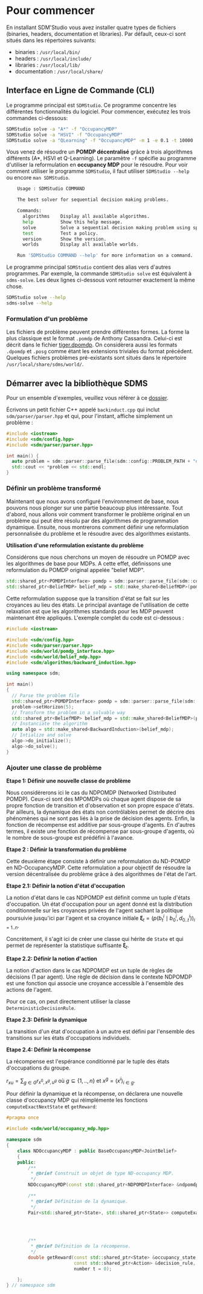# Pour commencer 

En installant SDM'Studio vous avez installer quatre types de fichiers (binaries, headers, documentation et libraries). Par défault, ceux-ci sont situés dans les répertoires suivants:
- binaries : `/usr/local/bin/` 
- headers : `/usr/local/include/` 
- libraries : `/usr/local/lib/` 
- documentation : `/usr/local/share/` 

## Interface en Ligne de Commande (CLI)

Le programme principal est ``SDMStudio``. Ce programme concentre les différentes fonctionnalités du logiciel. Pour commencer, exécutez les trois commandes ci-dessous: 

```bash 
SDMStudio solve -a "A*" -f "OccupancyMDP" 
SDMStudio solve -a "HSVI" -f "OccupancyMDP" 
SDMStudio solve -a "QLearning" -f "OccupancyMDP" -m 1 -e 0.1 -t 10000
```

Vous venez de résoudre un **POMDP décentralisé** grâce à trois algorithmes différents (A*, HSVI et Q-Learning). Le paramètre `-f` spécifie au programme d'utiliser la reformulation en **occupancy MDP** pour le résoudre.  Pour voir comment utiliser le programme `SDMStudio`, il faut utiliser ``SDMStudio --help`` ou encore `man SDMStudio`.

```bash
    Usage : SDMStudio COMMAND

    The best solver for sequential decision making problems.

    Commands:
      algorithms	Display all available algorithms.
      help			Show this help message.
      solve			Solve a sequential decision making problem using specified algorithm.
      test			Test a policy.
      version		Show the version.
      worlds		Display all available worlds.

    Run 'SDMStudio COMMAND --help' for more information on a command.
```

Le programme principal `SDMStudio` contient des alias vers d'autres programmes. Par exemple, la commande ``SDMStudio solve`` est équivalent à ``sdms-solve``. Les deux lignes ci-dessous vont retourner exactement la même chose.

```bash
SDMStudio solve --help
sdms-solve --help
```

### Formulation d'un problème 

Les fichiers de problème peuvent prendre différentes formes. La forme la plus classique est le format `.pomdp` de Anthony Cassandra. Celui-ci est décrit dans le fichier [tiger.dpomdp](/tiger.txt). On considèrera aussi les formats `.dpomdp` et `.posg` comme étant les extensions triviales du format précédent. Quelques fichiers problèmes pré-existants sont situés dans le répertoire `/usr/local/share/sdms/world/`. 

## Démarrer avec la bibliothèque SDMS

Pour un ensemble d'exemples, veuillez vous référer à ce [dossier](https://gitlab.inria.fr/chroma1/plasma/sdms/-/tree/main/src/examples).

Écrivons un petit fichier C++ appelé `backinduct.cpp` qui inclut `sdm/parser/parser.hpp` et qui, pour l'instant, affiche simplement un problème :

```cpp
#include <iostream>
#include <sdm/config.hpp>
#include <sdm/parser/parser.hpp>

int main() {
  auto problem = sdm::parser::parse_file(sdm::config::PROBLEM_PATH + "dpomdp/mabc.dpomdp");
  std::cout << *problem << std::endl;
} 
```

### Définir un problème transformé

Maintenant que nous avons configuré l'environnement de base, nous pouvons nous plonger sur une partie beaucoup plus intéressante. Tout d'abord, nous allons voir comment transformer le problème original en un problème qui peut être résolu par des algorithmes de programmation dynamique. Ensuite, nous montrerons comment définir une reformulation personnalisée du problème et le résoudre avec des algorithmes existants.

**Utilisation d'une reformulation existante du problème**

Considérons que nous cherchons un moyen de résoudre un POMDP avec les algorithmes de base pour MDPs. A cette effet, définissons une reformulation du POMDP original appelée "belief MDP". 

```cpp
std::shared_ptr<POMDPInterface> pomdp = sdm::parser::parse_file(sdm::config::PROBLEM_PATH + "dpomdp/mabc.dpomdp") ;
std::shared_ptr<BeliefMDP> belief_mdp = std::make_shared<BeliefMDP>(pomdp) ;
```

Cette reformulation suppose que la transition d'état se fait sur les croyances au lieu des états. Le principal avantage de l'utilisation de cette relaxation est que les algorithmes standards pour les MDP peuvent maintenant être appliqués. L'exemple complet du code est ci-dessous : 


```cpp
#include <iostream>

#include <sdm/config.hpp>
#include <sdm/parser/parser.hpp>
#include <sdm/world/pomdp_interface.hpp>
#include <sdm/world/belief_mdp.hpp>
#include <sdm/algorithms/backward_induction.hpp>

using namespace sdm;

int main()
{
  // Parse the problem file 
  std::shared_ptr<POMDPInterface> pomdp = sdm::parser::parse_file(sdm::config::PROBLEM_PATH + "pomdp/tiger.pomdp");
  problem->setHorizon(5);
  // Transform the problem in a solvable way 
  std::shared_ptr<BeliefMDP> belief_mdp = std::make_shared<BeliefMDP>(pomdp);
  // Instanciate the algorithm
  auto algo = std::make_shared<BackwardInduction>(belief_mdp);
  // Intialize and solve
  algo->do_initialize();
  algo->do_solve();
} 
```


### Ajouter une classe de problème

<!-- 
**Etape 1: Définir le problème théorique**

Nous considérerons ici l'exemple des MPOMDP hiérarchiques. Ceux-ci sont des MPOMDPs particuliers dans lesquels nous considérons une hiérarchie entre les agents. Formellement, cela se définit par le fait que l'observation de l'agent $i \in \{ 1, .., N\}$ est l'union des observations de ses subordonnés. Récursivement, on a $\hat{o}^i = (o^{i-1}, o^i)$.


**Etape 2: Définir la notion d'état**

La notion d'état dans le cas MPOMDP hiérarchique est la même que dans le cas classique. Il n'y a pas de changements à faire.


**Etape 3: Définir la notion d'action**

La notion d'action dans le cas hiérarchique est la même que dans le cas classique. Il n'y a pas de changements à faire.


**Etape 4: Définir le problème**

Nous pouvons maintenant définir notre problème : le **MPOMDP hierarchique**. Pour être conforme à la plateforme, cette classe devra implémenter les méthodes définies par l'interface `MPOMDPInterface`.

Nous créons donc le fichier `hierarchical_mpomdp.hpp` qui contient la définition de la classe `HierarchicalMPOMDP`. Pour nous simplifier la tâche, nous faisons hériter cette classe `TransformedProblem`. Cela permettra d'automatiser les accesseurs vers les fonctions de base du MPOMDP et, ainsi, nous n'aurons qu'à nous soucier des méthodes qui en sont différentes (`getObservationSpace`, `getReachableObservations` et `getObservationProbability`).

La définition de la classe devrait ressembler à quelquechose comme ça:
```cpp
class HierarchicalMPOMDP : public TransformedMPOMDP
{
public:
    HierarchicalMPOMDP(const std::shared_ptr<MPOMDPInterface> &mpomdp); 
    std::shared_ptr<Space> getObservationSpace(number t) const;
    std::shared_ptr<Space> getObservationSpace(number agent_id, number t) const;
    std::set<std::shared_ptr<Observation>> getReachableObservations(const std::shared_ptr<State> &state, const std::shared_ptr<Action> &action, const std::shared_ptr<State> &next_state, number t) const;
    double getObservationProbability(const std::shared_ptr<State> &state, const std::shared_ptr<Action> &action, const std::shared_ptr<State> &next_state,      const std::shared_ptr<Observation> &observation, number t) const;

};
``` -->


**Etape 1: Définir une nouvelle classe de problème**

Nous considérerons ici le cas du NDPOMDP (Networked Distributed POMDP). Ceux-ci sont des MPOMDPs où chaque agent dispose de sa propre fonction de transition et d'observation et son propre espace d'états. Par ailleurs, la dynamique des états non contrôlables permet de décrire des phénomènes qui ne sont pas liés à la prise de décision des agents. Enfin, la fonction de récompense est additive par sous-groupe d'agents. En d'autres termes, il existe une fonction de récompense par sous-groupe d'agents, où le nombre de sous-groupe est prédéfini à l'avance.  

<!-- Ceux-ci sont des MPOMDPs particuliers dans lesquels nous hiérarchie entre les agents. Formellement, cela se définit par le fait que l'observation de l'agent $i \in \{ 1, .., N\}$ est l'union des observations de ses subordonnés. Récursivement, on a $\hat{o}^i = (o^{i-1}, o^i)$. -->



**Etape 2 : Définir la transformation du problème**

Cette deuxième étape consiste à définir une reformulation du ND-POMDP en ND-OccupancyMDP. Cette reformulation a pour objectif de résoudre la version décentralisée du problème grâce à des algorithmes de l'état de l'art.

**Etape 2.1: Définir la notion d'état d'occupation**

La notion d'état dans le cas NDPOMDP est définit comme un tuple d'états d'occupation. Un état d'occupation pour un agent donné est la distribution conditionnelle sur les croyances privées de l'agent sachant la politique poursuivie jusqu'ici par l'agent et sa croyance initiale $\mathbf{\xi}_t =  \left(p\left( b^i_t \mid b^i_0, d^i_{0..t} \right)\right)_{i=1..n}$.

Concrètement, il s'agit ici de créer une classe qui hérite de `State` et qui permet de représenter la statistique suffisante  $\mathbf{\xi}_t$. 

**Etape 2.2: Définir la notion d'action**

La notion d'action dans le cas NDPOMDP est un tuple de règles de décisions (1 par agent). Une règle de décision dans le contexte NDPOMDP est une fonction qui associe une croyance accessible à l'ensemble des actions de l'agent.

Pour ce cas, on peut directement utiliser la classe `DeterministicDecisionRule`.

**Etape 2.3: Définir la dynamique**

La transition d'un état d'occupation à un autre est défini par l'ensemble des transitions sur les états d'occupations individuels.


**Etape 2.4: Définir la récompense**

La récompense est l'espérance conditionné par le tuple des états d'occupations du groupe.

$r_{xu} = \sum_{g \in G} r_{x^0, x^g, u^g}$ où $g \subseteq \{1,.., n\}$ et $x^g = (x^i)_{i \in g}$.


Pour définir la dynamique et la récompense, on déclarera une nouvelle classe d'occupancy MDP qui réimplémente les fonctions `computeExactNextState` et `getReward`:

```cpp
#pragma once

#include <sdm/world/occupancy_mdp.hpp>

namespace sdm
{
    class NDOccupancyMDP : public BaseOccupancyMDP<JointBelief>
    {
    public:
        /**
         * @brief Construit un objet de type ND-occupancy MDP. 
         */
        NDOccupancyMDP(const std::shared_ptr<NDPOMDPInterface> &ndpomdp, number memory = -1, bool compression = true, bool store_states = true, bool store_actions = true, int batch_size = 0);

        /**
         * @brief Définition de la dynamique.
         */
        Pair<std::shared_ptr<State>, std::shared_ptr<State>> computeExactNextState(const std::shared_ptr<State> &occupancy_state,
                                                                                   const std::shared_ptr<Action> &decision_rule,
                                                                                   const std::shared_ptr<Observation> &observation,
                                                                                   number t = 0);

        /**
         * @brief Définition de la récompense.
         */
        double getReward(const std::shared_ptr<State> &occupancy_state, 
                         const std::shared_ptr<Action> &decision_rule, 
                         number t = 0);

    };
} // namespace sdm
```

<!-- La récompense dans le cas NDPOMDP est le produit des dynamiques de chaque agent. La dynamique d'un agent est une probabilité de distribution sur les états locaux de l'agent étant donné son état local précédent et son action. -->





<!-- **Etape 4: Définir le problème**

Nous pouvons maintenant définir notre problème : le **MPOMDP hierarchique**. Pour être conforme à la plateforme, cette classe devra implémenter les méthodes définies par l'interface `MPOMDPInterface`.

Nous créons donc le fichier `hierarchical_mpomdp.hpp` qui contient la définition de la classe `HierarchicalMPOMDP`. Pour nous simplifier la tâche, nous faisons hériter cette classe `TransformedProblem`. Cela permettra d'automatiser les accesseurs vers les fonctions de base du MPOMDP et, ainsi, nous n'aurons qu'à nous soucier des méthodes qui en sont différentes (`getObservationSpace`, `getReachableObservations` et `getObservationProbability`).

La définition de la classe devrait ressembler à quelquechose comme ça:
```cpp
class HierarchicalMPOMDP : public TransformedMPOMDP
{
public:
    HierarchicalMPOMDP(const std::shared_ptr<MPOMDPInterface> &mpomdp); 
    std::shared_ptr<Space> getObservationSpace(number t) const;
    std::shared_ptr<Space> getObservationSpace(number agent_id, number t) const;
    std::set<std::shared_ptr<Observation>> getReachableObservations(const std::shared_ptr<State> &state, const std::shared_ptr<Action> &action, const std::shared_ptr<State> &next_state, number t) const;
    double getObservationProbability(const std::shared_ptr<State> &state, const std::shared_ptr<Action> &action, const std::shared_ptr<State> &next_state,      const std::shared_ptr<Observation> &observation, number t) const;

};
``` -->

<!-- 
**Etape 3 : Utiliser les propriétés du problème pour optimiser**

**Etape 3.1: Définir la notion d'état d'occupation**

La notion d'état d'occupation dans le cas hiérarchique est la même que dans le cas classique. Il n'y a pas de changements à faire.

**Etape 3.2: Définir la notion d'état**

La notion d'état dans le cas hiérarchique est la même que dans le cas classique. Il n'y a pas de changements à faire.


**Etape 3.2: Définir la notion d'action**

La notion d'action dans le cas hiérarchique est la même que dans le cas classique. Il n'y a pas de changements à faire. -->


<!-- 
## Deploy and run long experiments

Your algorithm is ready to be used. The project can be build correctly using CMake. Your main program seems to do what you want but your computer is too slow to solve such a difficult problem in acceptable time.
The solution is to deploy SDMS on a server. To this purpose, we provide a Dockerfile to easily deploy SDMS on a server and execute the code.

### Procedure

1. Copy the code to the server
2. On the server, go to ``/path/to/sdms``
3. Build the image yourself

```bash
docker build --rm -t sdms:v1.0 .
```

4. Instanciate a container and run your experiment

```bash
docker run -d sdms:v1.0 SMDStudio solve [ARG...]
```

::: warning
The default ``Dockerfile`` build an image containing PyTorch for CPU. You can pass ``LIBTORCH_URL=<path/to/libtorch-xxxxx.zip`` argument to specify a different configuration of PyTorch and use, for instance, pytorch for GPU 10.2.
::: -->
